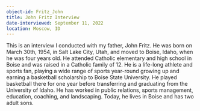 ```yaml
---
object-id: Fritz_John
title: John Fritz Interview
date-interviewed: September 11, 2022
location: Moscow, ID
---
```


 This is an interview I conducted with my father, John Fritz. He was born on March 30th, 1954, in Salt Lake City, Utah, and moved to Boise, Idaho, when he was four years old. He attended Catholic elementary and high school in Boise and was raised in a Catholic family of 12. He is a life-long athlete and sports fan, playing a wide range of sports year-round growing up and earning a basketball scholarship to Boise State University. He played basketball there for one year before transferring and graduating from the University of Idaho. He has worked in public relations, sports management, education, coaching, and landscaping. Today, he lives in Boise and has two adult sons.  
